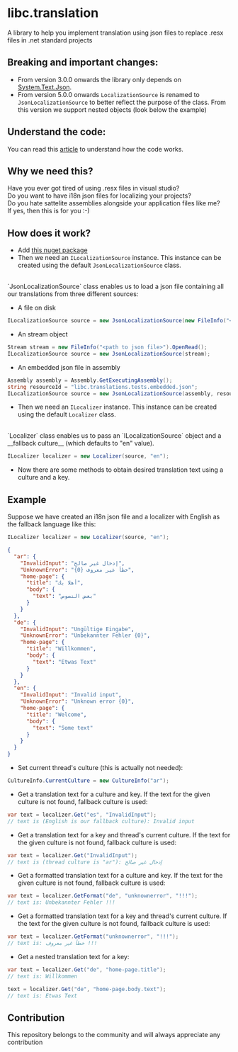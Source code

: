 # libc.translation

A library to help you implement translation using json files to replace .resx files in .net standard projects

## Breaking and important changes:

- From version 3.0.0 onwards the library only depends on [System.Text.Json](https://www.nuget.org/packages/System.Text.Json).
- From version 5.0.0 onwards `LocalizationSource` is renamed to `JsonLocalizationSource` to better reflect the purpose of the class. From this version we support nested objects (look below the example)

## Understand the code:

You can read this [article](https://medium.com/@saeidfarahi/c-how-to-use-a-simple-form-of-i18n-instead-of-resource-files-resx-files-26eec9460a88) to understand how the code works.

## Why we need this?

Have you ever got tired of using .resx files in visual studio?
<br/>
Do you want to have i18n json files for localizing your projects?
<br/>
Do you hate sattelite assemblies alongside your application files like me?
<br/>
If yes, then this is for you :-)

## How does it work?

- Add [this nuget package](https://www.nuget.org/packages/libc.translation/)
- Then we need an `ILocalizationSource` instance. This instance can be created using the default `JsonLocalizationSource` class.
<br/>
`JsonLocalizationSource` class enables us to load a json file containing all our translations from three different sources:

  - A file on disk
  
  ```csharp
  ILocalizationSource source = new JsonLocalizationSource(new FileInfo("<path to json file>"));
  ```
  
  - An stream object
  
  ```csharp
  Stream stream = new FileInfo("<path to json file>").OpenRead();
  ILocalizationSource source = new JsonLocalizationSource(stream);
  ```
  
  - An embedded json file in assembly
  
  ```csharp
  Assembly assembly = Assembly.GetExecutingAssembly();
  string resourceId = "libc.translations.tests.embedded.json";
  ILocalizationSource source = new JsonLocalizationSource(assembly, resourceId);
  ```

- Then we need an `ILocalizer` instance. This instance can be created using the default `Localizer` class.
<br/>
`Localizer` class enables us to pass an `ILocalizationSource` object and a __fallback culture__ (which defaults to "en" value).

```csharp
ILocalizer localizer = new Localizer(source, "en");
```

- Now there are some methods to obtain desired translation text using a culture and a key.

## Example

Suppose we have created an i18n json file and a localizer with English as the fallback language like this:

```csharp
ILocalizer localizer = new Localizer(source, "en");
```

```json
{
  "ar": {
    "InvalidInput": "إدخال غير صالح",
    "UnknownError": "خطأ غير معروف {0}",
    "home-page": {
      "title": "أهلا بك",
      "body": {
        "text": "بعض النصوص"
      } 
    } 
  },
  "de": {
    "InvalidInput": "Ungültige Eingabe",
    "UnknownError": "Unbekannter Fehler {0}",
    "home-page": {
      "title": "Willkommen",
      "body": {
        "text": "Etwas Text"
      }
    }
  },
  "en": {
    "InvalidInput": "Invalid input",
    "UnknownError": "Unknown error {0}",
    "home-page": {
      "title": "Welcome",
      "body": {
        "text": "Some text"
      }
    }
  }
}
```

- Set current thread's culture (this is actually not needed):

```csharp
CultureInfo.CurrentCulture = new CultureInfo("ar");
```

- Get a translation text for a culture and key. If the text for the given culture is not found, fallback culture is used:

```csharp
var text = localizer.Get("es", "InvalidInput");
// text is (English is our fallback culture): Invalid input
```

- Get a translation text for a key and thread's current culture. If the text for the given culture is not found, fallback culture is used:

```csharp
var text = localizer.Get("InvalidInput");
// text is (thread culture is "ar"): إدخال غير صالح
```

- Get a formatted translation text for a culture and key. If the text for the given culture is not found, fallback culture is used:

```csharp
var text = localizer.GetFormat("de", "unknownerror", "!!!");
// text is: Unbekannter Fehler !!!
```

- Get a formatted translation text for a key and thread's current culture. If the text for the given culture is not found, fallback culture is used:

```csharp
var text = localizer.GetFormat("unknownerror", "!!!");
// text is: خطأ غير معروف !!!
```

- Get a nested translation text for a key:

```csharp
var text = localizer.Get("de", "home-page.title");
// text is: Willkommen

text = localizer.Get("de", "home-page.body.text");
// text is: Etwas Text
```

## Contribution

This repository belongs to the community and will always appreciate any contribution
